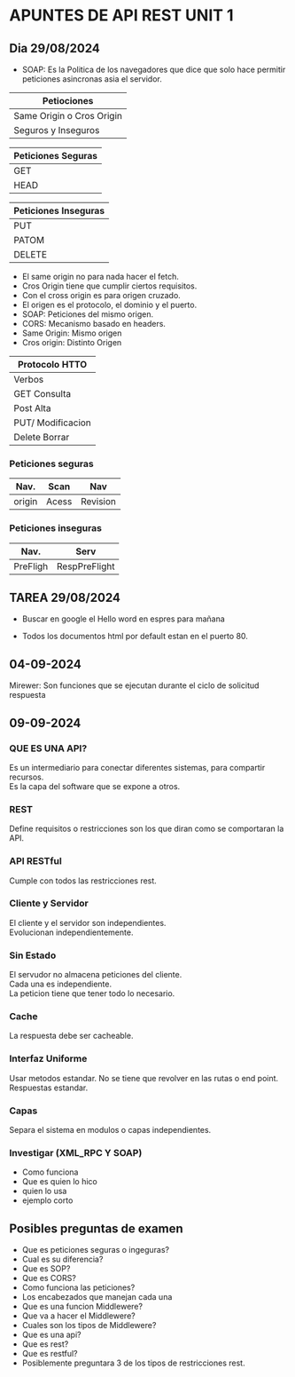 # APUNTES DE API REST UNIT 1

## Dia 29/08/2024

- SOAP: Es la Politica de los navegadores que dice que solo hace permitir peticiones asincronas asia el servidor.  

|Petiociones|
|-----------|
|Same Origin o Cros Origin|
|Seguros y Inseguros|

|Peticiones Seguras|
|---|
|GET|
|HEAD|

|Peticiones Inseguras|
|---|
|PUT|
|PATOM|
|DELETE|

- El same origin no para nada hacer el fetch.
- Cros Origin tiene que cumplir ciertos requisitos.
- Con el cross origin es para origen cruzado.
- El origen es el protocolo, el dominio y el puerto.
- SOAP: Peticiones del mismo origen.
- CORS: Mecanismo basado en headers.
- Same Origin: Mismo origen
- Cros origin: Distinto Origen

|Protocolo HTTO|
|--------------|
|Verbos|
|GET Consulta|
|Post Alta|
|PUT/ Modificacion|
|Delete Borrar|

### Peticiones seguras
|Nav.|Scan|Nav|
|---|---|---|
|origin|Acess|Revision|

### Peticiones inseguras
|Nav.|Serv|
|---|---|
|PreFligh|RespPreFlight|
## TAREA 29/08/2024
- Buscar en google el Hello word en espres para mañana

- Todos los documentos html por default estan en el puerto 80.

## 04-09-2024
Mirewer: Son funciones que se ejecutan durante el ciclo de solicitud respuesta

## 09-09-2024
### QUE ES UNA API?
Es un intermediario para conectar diferentes sistemas, para compartir recursos.  
Es la capa del software que se expone a otros.  
### REST
Define requisitos o restricciones son los que diran como se comportaran la API.  
### API RESTful
Cumple con todos las restricciones rest.  
### Cliente y Servidor
El cliente y el servidor son independientes.  
Evolucionan independientemente.
### Sin Estado
El servudor no almacena peticiones del cliente.  
Cada una es independiente.  
La peticion tiene que tener todo lo necesario.
### Cache
La respuesta debe ser cacheable.
### Interfaz Uniforme
Usar metodos estandar.
No se tiene que revolver en las rutas o end point.
Respuestas estandar.
### Capas
Separa el sistema en modulos o capas independientes.  

### Investigar (XML_RPC Y SOAP)
- Como funciona 
- Que es quien lo hico 
- quien lo usa 
- ejemplo corto

## Posibles preguntas de examen
- Que es peticiones seguras o ingeguras?
- Cual es su diferencia?
- Que es SOP?
- Que es CORS?
- Como funciona las peticiones?
- Los encabezados que manejan cada una
- Que es una funcion Middlewere?
- Que va a hacer el Middlewere?
- Cuales son los tipos de Middlewere?
- Que es una api?
- Que es rest?
- Que es restful?
- Posiblemente preguntara 3 de los tipos de restricciones rest.  